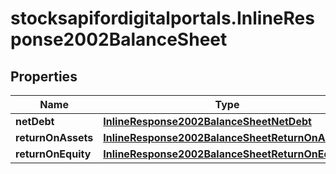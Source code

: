 # stocksapifordigitalportals.InlineResponse2002BalanceSheet

## Properties

Name | Type | Description | Notes
------------ | ------------- | ------------- | -------------
**netDebt** | [**InlineResponse2002BalanceSheetNetDebt**](InlineResponse2002BalanceSheetNetDebt.md) |  | [optional] 
**returnOnAssets** | [**InlineResponse2002BalanceSheetReturnOnAssets**](InlineResponse2002BalanceSheetReturnOnAssets.md) |  | [optional] 
**returnOnEquity** | [**InlineResponse2002BalanceSheetReturnOnEquity**](InlineResponse2002BalanceSheetReturnOnEquity.md) |  | [optional] 


